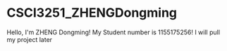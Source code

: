 # CSCI3251_ZHENGDongming

Hello, I'm ZHENG Dongming!
My Student number is 1155175256!
I will pull my project later
